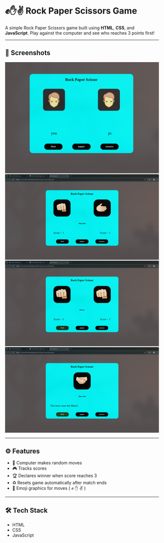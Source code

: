 # ✊✋✌️ Rock Paper Scissors Game

A simple Rock Paper Scissors game built using **HTML**, **CSS**, and **JavaScript**. Play against the computer and see who reaches 3 points first!

---


## 📸 Screenshots

![Game Screenshot](./img/2.png)  
![Game Screenshot](./img/3.png)  
![Game Screenshot](./img/4.png)  
![Game Screenshot](./img/5.png)  

---

## ⚙️ Features

- 🧠 Computer makes random moves
- 🎮 Tracks scores
- 🏆 Declares winner when score reaches 3
- ♻️ Resets game automatically after match ends
- 🎨 Emoji graphics for moves ( ✊ ✋ ✌️ )

---

## 🛠️ Tech Stack

- HTML
- CSS
- JavaScript


